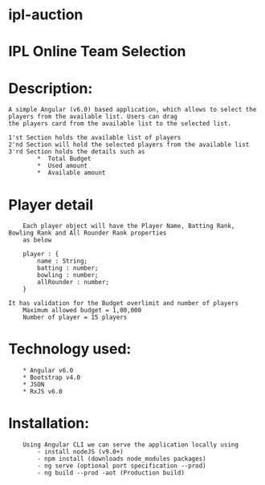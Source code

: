 # ipl-auction
# IPL Online Team Selection

#     Description:

    A simple Angular (v6.0) based application, which allows to select the players from the available list. Users can drag
    the players card from the available list to the selected list.

    1'st Section holds the available list of players
    2'nd Section will hold the selected players from the available list
    3'rd Section holds the details such as
            *  Total Budget
            *  Used amount
            *  Available amount

#    Player detail
        Each player object will have the Player Name, Batting Rank, Bowling Rank and All Rounder Rank properties
        as below

        player : {
            name : String;
            batting : number;
            bowling : number;
            allRounder : number;
        }

    It has validation for the Budget overlimit and number of players
        Maximum allowed budget = 1,00,000
        Number of player = 15 players
    

#    Technology used:
        * Angular v6.0
        * Bootstrap v4.0
        * JSON
        * RxJS v6.0

#    Installation:
        Using Angular CLI we can serve the application locally using
            - install nodeJS (v9.0+)
            - npm install (downloads node_modules packages)
            - ng serve (optional port specification --prod)
            - ng build --prod -aot (Production build)
